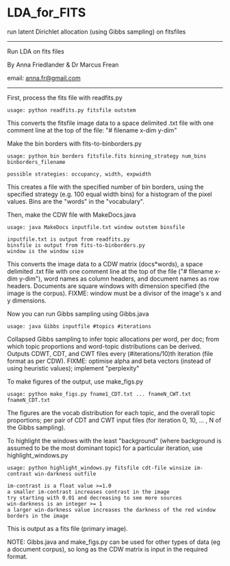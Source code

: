LDA_for_FITS
============

run latent Dirichlet allocation (using Gibbs sampling) on fitsfiles

*******************************************************************************
                                                                             
 Run LDA on fits files                                                       
                                                                             
 By Anna Friedlander & Dr Marcus Frean                                       
                                                                             
 email: anna.fr@gmail.com                                                    
                                                                             
*******************************************************************************

First, process the fits file with readfits.py

    usage: python readfits.py fitsfile outstem

This converts the fitsfile image data to a space delimited .txt file with one 
comment line at the top of the file: "# filename x-dim y-dim"


Make the bin borders with fits-to-binborders.py

    usage: python bin borders fitsfile.fits binning_strategy num_bins binborders_filename

    possible strategies: occupancy, width, expwidth

This creates a file with the specified number of bin borders, using the 
specified strategy (e.g. 100 equal width bins) for a histogram of the pixel 
values. Bins are the "words" in the "vocabulary".


Then, make the CDW file with MakeDocs.java

    usage: java MakeDocs inputfile.txt window outstem binsfile
    
    inputfile.txt is output from readfits.py
    binsfile is output from fits-to-binborders.py
    window is the window size

This converts the image data to a CDW matrix (docs*words), a space delimited
.txt file with one comment line at the top of the file ("# filename x-dim 
y-dim"), word names as column headers, and document names as row headers.
Documents are square windows with dimension specified (the image is the corpus).
FIXME: window must be a divisor of the image's x and y dimensions.


Now you can run Gibbs sampling using Gibbs.java

    usage: java Gibbs inputfile #topics #iterations

Collapsed Gibbs sampling to infer topic allocations per word, per doc; from which topic
proportions and word-topic distributions can be derived. Outputs CDWT, CDT, and
CWT files every (#iterations/10)th iteration (file format as per CDW).
FIXME: optimise alpha and beta vectors (instead of using heuristic values); 
implement "perplexity"


To make figures of the output, use make_figs.py

    usage: python make_figs.py fname1_CDT.txt ... fnameN_CWT.txt fnameN_CDT.txt

The figures are the vocab distribution for each topic, and the overall topic 
proportions; per pair of CDT and CWT input files (for iteration 0, 10, ... , N 
of the Gibbs sampling).


To highlight the windows with the least "background" (where background is 
assumed to be the most dominant topic) for a particular iteration, use
highlight_windows.py

    usage: python highlight_windows.py fitsfile cdt-file winsize im-contrast win-darkness outfile

    im-contrast is a float value >=1.0
    a smaller im-contrast increases contrast in the image
    try starting with 0.01 and decreasing to see more sources
    win-darkness is an integer >= 1
    a larger win-darkness value increases the darkness of the red window 
    borders in the image

This is output as a fits file (primary image).


NOTE: Gibbs.java and make_figs.py can be used for other types of data (eg a document 
corpus), so long as the CDW matrix is input in the required format.